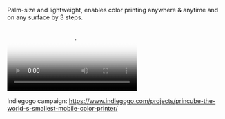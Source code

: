 <p>
Palm-size and lightweight, enables color printing anywhere & anytime and on any surface by 3 steps.
</p>

<p>
  <div class="embed-responsive embed-responsive-16by9">
    <video class="embed-responsive-item" controls poster="mb.jpg">
      <source src="mb.mp4" type="video/mp4">
    </video>
  </div>
</p>

<p>
Indiegogo campaign: <a href="https://www.indiegogo.com/projects/princube-the-world-s-smallest-mobile-color-printer/">https://www.indiegogo.com/projects/princube-the-world-s-smallest-mobile-color-printer/</a>
</p>
